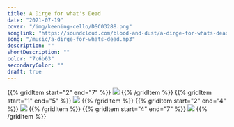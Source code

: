 ```yaml
---
title: A Dirge for what's Dead
date: "2021-07-19"
cover: "/img/keening-cello/DSC03288.png"
songlink: "https://soundcloud.com/blood-and-dust/a-dirge-for-whats-dead"
song: "/music/a-dirge-for-whats-dead.mp3"
description: ""
shortDescription: ""
color: "7c6b63"
secondaryColor: ""
draft: true
---
```


{{% gridItem start="2" end="7" %}}
![](/img/keening-cello/DSC03288.png)
{{% /gridItem %}}
{{% gridItem start="1" end="5" %}}
![](/img/keening-cello/DSC03295.png)
{{% /gridItem %}}
{{% gridItem start="2" end="4" %}}
![](/img/keening-cello/DSC03294.png)
{{% /gridItem %}}
{{% gridItem start="4" end="7" %}}
![](/img/keening-cello/DSC03312.png)
{{% /gridItem %}}
